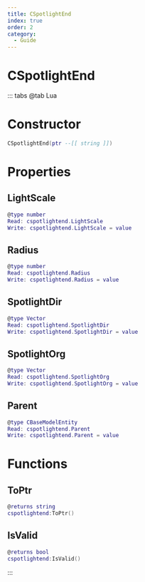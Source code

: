 ```yaml
---
title: CSpotlightEnd
index: true
order: 2
category:
  - Guide
---
```


# CSpotlightEnd

::: tabs
@tab Lua
# Constructor
```lua
CSpotlightEnd(ptr --[[ string ]])
```
# Properties
## LightScale 
```lua
@type number
Read: cspotlightend.LightScale
Write: cspotlightend.LightScale = value
```
## Radius 
```lua
@type number
Read: cspotlightend.Radius
Write: cspotlightend.Radius = value
```
## SpotlightDir 
```lua
@type Vector
Read: cspotlightend.SpotlightDir
Write: cspotlightend.SpotlightDir = value
```
## SpotlightOrg 
```lua
@type Vector
Read: cspotlightend.SpotlightOrg
Write: cspotlightend.SpotlightOrg = value
```
## Parent 
```lua
@type CBaseModelEntity
Read: cspotlightend.Parent
Write: cspotlightend.Parent = value
```
# Functions
## ToPtr
```lua
@returns string
cspotlightend:ToPtr()
```
## IsValid
```lua
@returns bool
cspotlightend:IsValid()
```

:::